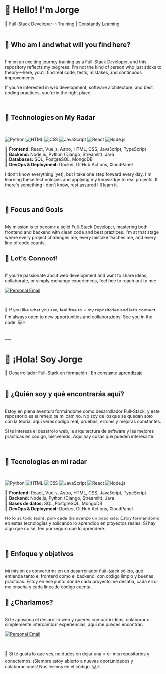 # 🚀 Hello! I'm Jorge  
📍 Full-Stack Developer in Training | Constantly Learning   
<br>

## 📌 Who am I and what will you find here?  
<br>
I'm on an exciting journey training as a Full-Stack Developer, and this repository reflects my progress. I'm not the kind of person who just sticks to theory—here, you'll find real code, tests, mistakes, and continuous improvements.  

If you're interested in web development, software architecture, and best coding practices, you're in the right place.

<br>

## 🚀 Technologies on My Radar  
<br>

![Python](https://img.shields.io/badge/Python-%233776AB.svg?style=for-the-badge&logo=python&logoColor=white)
![HTML](https://img.shields.io/badge/HTML-%23E34F26.svg?style=for-the-badge&logo=html5&logoColor=white)
![CSS](https://img.shields.io/badge/CSS-%231572B6.svg?style=for-the-badge&logo=css3&logoColor=white)
![JavaScript](https://img.shields.io/badge/JavaScript-%23F7DF1E.svg?style=for-the-badge&logo=javascript&logoColor=black)
![React](https://img.shields.io/badge/React-%2361DAFB.svg?style=for-the-badge&logo=react&logoColor=black)
![Node.js](https://img.shields.io/badge/Node.js-%23339933.svg?style=for-the-badge&logo=node.js&logoColor=white)


🔹 **Frontend:** React, Vue.js, Astro, HTML, CSS, JavaScript, TypeScript  
🔹 **Backend:** Node.js, Python (Django, Streamlit), Java  
🔹 **Databases:** SQL, PostgreSQL, MongoDB  
🔹 **DevOps & Deployment:** Docker, GitHub Actions, CloudPanel  

I don’t know everything (yet), but I take one step forward every day. I'm learning these technologies and applying my knowledge to real projects. If there's something I don't know, rest assured I'll learn it.

<br>

## 🎯 Focus and Goals  
<br>
My mission is to become a solid Full-Stack Developer, mastering both frontend and backend with clean code and best practices. I'm at that stage where every project challenges me, every mistake teaches me, and every line of code counts.  

<br>

## 📩 Let's Connect!  
<br>
If you're passionate about web development and want to share ideas, collaborate, or simply exchange experiences, feel free to reach out to me:  

<br>

[![Personal Email](https://img.shields.io/badge/Personal%20Email-white?style=for-the-badge&logo=gmail&logoColor=white&label=jorgefloreswebdev%40gmail.com&labelColor=black&color=%23EA4335)](mailto:jorgefloreswebdev@gmail.com)

<br>

🚀 If you like what you see, feel free to ⭐ my repositories and let’s connect. I'm always open to new opportunities and collaborations! See you in the code. 💻🔥

<br>
---
<br>

# 🚀 ¡Hola! Soy Jorge  
📍 Desarrollador Full-Stack en formación | En constante aprendizaje   
<br>

## 📌 ¿Quién soy y qué encontrarás aquí?  
<br>
Estoy en plena aventura formándome como desarrollador Full-Stack, y este repositorio es el reflejo de mi camino. No soy de los que se quedan solo con la teoría: aquí verás código real, pruebas, errores y mejoras constantes.  

Si te interesa el desarrollo web, la arquitectura de software y las mejores prácticas en código, bienvenido. Aquí hay cosas que pueden interesarte.

<br>

## 🚀 Tecnologías en mi radar  
<br>

![Python](https://img.shields.io/badge/Python-%233776AB.svg?style=for-the-badge&logo=python&logoColor=white)
![HTML](https://img.shields.io/badge/HTML-%23E34F26.svg?style=for-the-badge&logo=html5&logoColor=white)
![CSS](https://img.shields.io/badge/CSS-%231572B6.svg?style=for-the-badge&logo=css3&logoColor=white)
![JavaScript](https://img.shields.io/badge/JavaScript-%23F7DF1E.svg?style=for-the-badge&logo=javascript&logoColor=black)
![React](https://img.shields.io/badge/React-%2361DAFB.svg?style=for-the-badge&logo=react&logoColor=black)
![Node.js](https://img.shields.io/badge/Node.js-%23339933.svg?style=for-the-badge&logo=node.js&logoColor=white)


🔹 **Frontend:** React, Vue.js, Astro, HTML, CSS, JavaScript, TypeScript  
🔹 **Backend:** Node.js, Python (Django, Streamlit), Java  
🔹 **Bases de datos:** SQL, PostgreSQL, MongoDB  
🔹 **DevOps & Deployment:** Docker, GitHub Actions, CloudPanel  

No lo sé todo (aún), pero cada día avanzo un paso más. Estoy formándome en estas tecnologías y aplicando lo aprendido en proyectos reales. Si hay algo que no sé, ten por seguro que lo aprenderé.

<br>

## 🎯 Enfoque y objetivos  
<br>
Mi misión es convertirme en un desarrollador Full-Stack sólido, que entienda tanto el frontend como el backend, con código limpio y buenas prácticas. Estoy en ese punto donde cada proyecto me desafía, cada error me enseña y cada línea de código cuenta.  

<br>

## 📩 ¿Charlamos?  
<br>
Si te apasiona el desarrollo web y quieres compartir ideas, colaborar o simplemente intercambiar experiencias, aquí me puedes encontrar:  

<br>

[![Personal Email](https://img.shields.io/badge/Personal%20Email-white?style=for-the-badge&logo=gmail&logoColor=white&label=jorgefloreswebdev%40gmail.com&labelColor=black&color=%23EA4335)](mailto:jorgefloreswebdev@gmail.com)

<br>

🚀 Si te gusta lo que ves, no dudes en dejar una ⭐ en mis repositorios y conectemos. ¡Siempre estoy abierto a nuevas oportunidades y colaboraciones! Nos leemos en el código. 💻🔥

